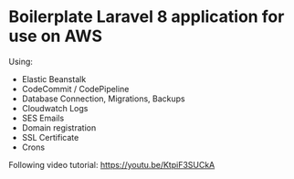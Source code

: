 # Boilerplate Laravel 8 application for use on AWS

Using:
- Elastic Beanstalk
- CodeCommit / CodePipeline
- Database Connection, Migrations, Backups
- Cloudwatch Logs
- SES Emails
- Domain registration
- SSL Certificate
- Crons

Following video tutorial: https://youtu.be/KtpiF3SUCkA
